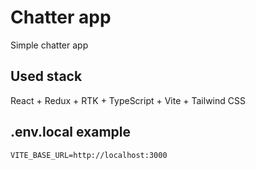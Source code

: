 # Chatter app

Simple chatter app

## Used stack

React + Redux + RTK + TypeScript + Vite + Tailwind CSS

## .env.local example

```env
VITE_BASE_URL=http://localhost:3000
```
